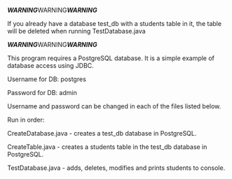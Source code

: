 ***WARNING***WARNING***WARNING***

If you already have a database test_db with a students table in it, the table will be deleted when running TestDatabase.java

***WARNING***WARNING***WARNING***

This program requires a PostgreSQL database. It is a simple example of database access using JDBC.

Username for DB: postgres

Password for DB: admin

Username and password can be changed in each of the files listed below.

Run in order:


CreateDatabase.java - creates a test_db database in PostgreSQL.

CreateTable.java - creates a students table in the test_db database in PostgreSQL.

TestDatabase.java - adds, deletes, modifies and prints students to console.
